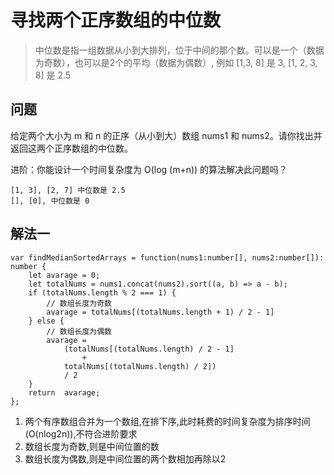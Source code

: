 
# 寻找两个正序数组的中位数
> 中位数是指一组数据从小到大排列，位于中间的那个数。可以是一个（数据为奇数），也可以是2个的平均（数据为偶数）, 例如 [1,3, 8] 是 3, [1, 2, 3, 8] 是 2.5 

## 问题
给定两个大小为 m 和 n 的正序（从小到大）数组 nums1 和 nums2。请你找出并返回这两个正序数组的中位数。

进阶：你能设计一个时间复杂度为 O(log (m+n)) 的算法解决此问题吗？

```
[1, 3], [2, 7] 中位数是 2.5
[], [0], 中位数是 0
```

## 解法一

```
var findMedianSortedArrays = function(nums1:number[], nums2:number[]): number {
    let avarage = 0;
    let totalNums = nums1.concat(nums2).sort((a, b) => a - b);
    if (totalNums.length % 2 === 1) {
        // 数组长度为奇数
        avarage = totalNums[(totalNums.length + 1) / 2 - 1]
    } else {
        // 数组长度为偶数
        avarage = 
            (totalNums[(totalNums.length) / 2 - 1]
                +
            totalNums[(totalNums.length) / 2])
            / 2
    }
    return  avarage;
};
```

1. 两个有序数组合并为一个数组,在排下序,此时耗费的时间复杂度为排序时间(O(nlog2n)),不符合进阶要求
2. 数组长度为奇数,则是中间位置的数
3. 数组长度为偶数,则是中间位置的两个数相加再除以2